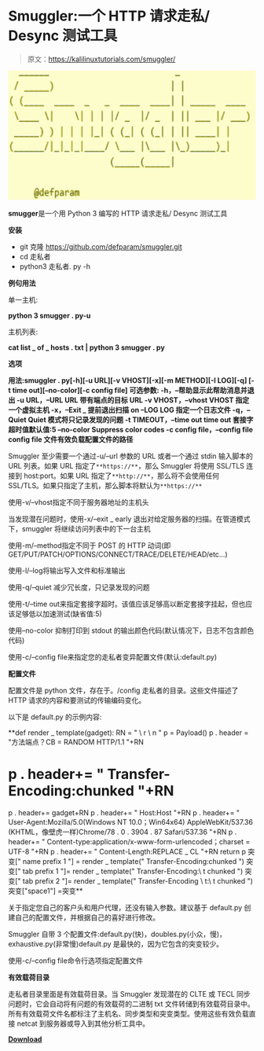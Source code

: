# Smuggler:一个 HTTP 请求走私/ Desync 测试工具

> 原文：<https://kalilinuxtutorials.com/smuggler/>

[![](img//a74f5b02ca67604ba7f8740157f19807.png)](https://blogger.googleusercontent.com/img/a/AVvXsEjzPprHIO2g-_7foAnynY6UuZSvFEUBaIwwMIjHCNyqogxx4S2BEFXtK_2_YzS3Eqg7G-br4jOmBK0T8Us_kY8MCpbM2929ivH9zHNYUTT0o5vmwIjxmforT9f5Zqn2q9dc_dDRX-4Btu4WQvOCiho6xMrywPG0plbKP4E1HHib8X5Asc-5UAx7nbpU=s728)

**smugger**是一个用 Python 3 编写的 HTTP 请求走私/ Desync 测试工具

**安装**

*   git 克隆 https://github.com/defparam/smuggler.git
*   cd 走私者
*   python3 走私者. py -h

**例句用法**

单一主机:

**python 3 smugger . py-u**

主机列表:

**cat list _ of _ hosts . txt | python 3 smugger . py**

**选项**

**用法:smuggler . py[-h][-u URL][-v VHOST][-x][-m METHOD][-l LOG][-q]
[-t time out][–no-color][-c config file]
可选参数:
-h，–帮助显示此帮助消息并退出
-u URL，–URL URL 带有端点的目标 URL
-v VHOST，–vhost VHOST
指定一个虚拟主机
-x，–Exit _ 提前退出扫描 on –LOG LOG 指定一个日志文件
-q，–Quiet Quiet 模式将只记录发现的问题
-t TIMEOUT，–time out time out
套接字超时值默认值:5
–no-color Suppress color codes
-c config file，–config file config file
文件有效负载配置文件的路径**

Smuggler 至少需要一个通过-u/–url 参数的 URL 或者一个通过 stdin 输入脚本的 URL 列表。如果 URL 指定了`**https://**`，那么 Smuggler 将使用 SSL/TLS 连接到 host:port。如果 URL 指定了`**http://**`，那么将不会使用任何 SSL/TLS。如果只指定了主机，那么脚本将默认为`**https://**`

使用-v/–vhost<host>指定不同于服务器地址的主机头</host>

当发现潜在问题时，使用-x/–exit _ early 退出对给定服务器的扫描。在管道模式下，smuggler 将继续访问列表中的下一台主机

使用-m/–method<method>指定不同于 POST 的 HTTP 动词(即 GET/PUT/PATCH/OPTIONS/CONNECT/TRACE/DELETE/HEAD/etc…)</method>

使用-l/–log<file>将输出写入文件和标准输出</file>

使用-q/–quiet 减少冗长度，只记录发现的问题

使用-t/–time out<value>来指定套接字超时。该值应该足够高以断定套接字挂起，但也应该足够低以加速测试(缺省值:5)</value>

使用–no-color 抑制打印到 stdout 的输出颜色代码(默认情况下，日志不包含颜色代码)

使用-c/–config file<configfile>来指定您的走私者变异配置文件(默认:default.py)</configfile>

**配置文件**

配置文件是 python 文件，存在于。/config 走私者的目录。这些文件描述了 HTTP 请求的内容和要测试的传输编码变化。

以下是 default.py 的示例内容:

**def render _ template(gadget):
RN = " \ r \ n "
p = Payload()
p . header = "方法端点？CB = RANDOM HTTP/1.1 "+RN
# p . header+= " Transfer-Encoding:chunked "+RN
p . header+= gadget+RN
p . header+= " Host:Host "+RN
p . header+= " User-Agent:Mozilla/5.0(Windows NT 10.0；Win64x64) AppleWebKit/537.36 (KHTML，像壁虎一样)Chrome/78 . 0 . 3904 . 87 Safari/537.36 "+RN
p . header+= " Content-type:application/x-www-form-urlencoded；charset = UTF-8 "+RN
p . header+= " Content-Length:REPLACE _ CL "+RN
return p
突变[" name prefix 1 "] = render _ template(" Transfer-Encoding:chunked ")
突变[" tab prefix 1 "]= render _ template(" Transfer-Encoding:\ t chunked ")
突变[" tab prefix 2 "]= render _ template(" Transfer-Encoding \ t:\ t chunked ")
突变["space1"] =突变**

关于指定您自己的客户头和用户代理，还没有输入参数。建议基于 default.py 创建自己的配置文件，并根据自己的喜好进行修改。

Smuggler 自带 3 个配置文件:default.py(快)，doubles.py(小众，慢)，exhaustive.py(非常慢)default.py 是最快的，因为它包含的突变较少。

使用-c/–config file<configfile>命令行选项指定配置文件</configfile>

**有效载荷目录**

走私者目录里面是有效载荷目录。当 Smuggler 发现潜在的 CLTE 或 TECL 同步问题时，它会自动将有问题的有效载荷的二进制 txt 文件转储到有效载荷目录中。所有有效载荷文件名都标注了主机名、同步类型和突变类型。使用这些有效负载直接 netcat 到服务器或导入到其他分析工具中。

[**Download**](https://github.com/defparam/smuggler)
